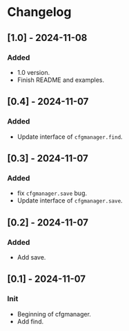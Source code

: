 # Changelog

## [1.0] - 2024-11-08
### Added
- 1.0 version.
- Finish README and examples.

## [0.4] - 2024-11-07
### Added
- Update interface of `cfgmanager.find`.

## [0.3] - 2024-11-07
### Added
- fix `cfgmanager.save` bug.
- Update interface of `cfgmanager.save`.

## [0.2] - 2024-11-07
### Added
- Add save.

## [0.1] - 2024-11-07
### Init
- Beginning of cfgmanager. 
- Add find.
